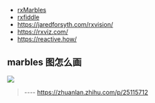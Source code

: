 * [rxMarbles](http://rxmarbles.com/)
* [rxfiddle](http://rxfiddle.net/#code=&type=editor)
* https://jaredforsyth.com/rxvision/
* https://rxviz.com/
* https://reactive.how/

## marbles 图怎么画

![](https://github-riskers-blog.oss-cn-qingdao.aliyuncs.com/20181214172331.png)

> ---- https://zhuanlan.zhihu.com/p/25115712
